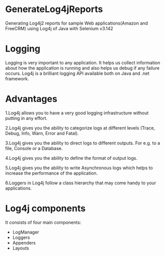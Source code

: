 # GenerateLog4jReports
Generating Log4j2 reports for sample Web applications(Amazon and FreeCRM) using Log4j of Java with Selenium v3.142

# Logging
Logging is very important to any application. It helps us collect information about how the application is running and also helps us debug if any failure occurs.
Log4j is a brilliant logging API available both on Java and .net framework. 

# Advantages
1.Log4j allows you to have a very good logging infrastructure without putting in any effort.

2.Log4j gives you the ability to categorize logs at different levels (Trace, Debug, Info, Warn, Error and Fatal).

3.Log4j gives you the ability to direct logs to different outputs. For e.g. to a file, Console or a Database.

4.Log4j gives you the ability to define the format of output logs.

5.Log4j gives you the ability to write Asynchronous logs which helps to increase the performance of the application.

6.Loggers in Log4j follow a class hierarchy that may come handy to your applications.

# Log4j components

It consists of four main components:
* LogManager
* Loggers
* Appenders
* Layouts
